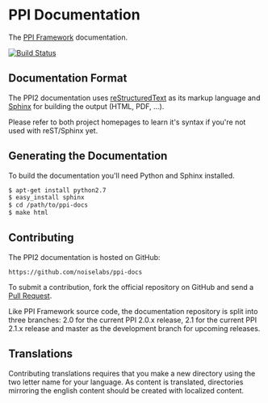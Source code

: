 PPI Documentation
=================

The [PPI Framework](http://www.ppi.io/) documentation.

[![Build Status](https://travis-ci.org/noiselabs/ppi-docs.png?branch=master)](https://travis-ci.org/noiselabs/ppi-docs)

Documentation Format
--------------------

The PPI2 documentation uses [reStructuredText](http://docutils.sourceforge.net/rst.html) as its markup language and
[Sphinx](http://sphinx-doc.org/) for building the output (HTML, PDF, ...).

Please refer to both project homepages to learn it's syntax if you're not used with reST/Sphinx yet.

Generating the Documentation
----------------------------

To build the documentation you'll need Python and Sphinx installed.

```bash
$ apt-get install python2.7
$ easy_install sphinx
$ cd /path/to/ppi-docs
$ make html
```

Contributing
------------

The PPI2 documentation is hosted on GitHub:

    https://github.com/noiselabs/ppi-docs

To submit a contribution, fork the official repository on GitHub and send a [Pull Request](https://help.github.com/articles/using-pull-requests).

Like PPI Framework source code, the documentation repository is split into three branches: 2.0 for the current PPI 2.0.x release, 2.1 for the current PPI 2.1.x release and master as the development branch for upcoming releases.

Translations
------------

Contributing translations requires that you make a new directory using the two letter name for your language. As content is translated, directories mirroring the english content should be created with localized content.
